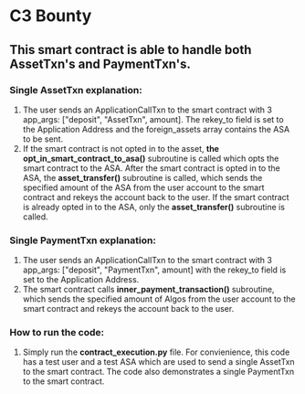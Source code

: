 # C3 Bounty

## This smart contract is able to handle both AssetTxn's and PaymentTxn's. 

### Single AssetTxn explanation: 

  1) The user sends an ApplicationCallTxn to the smart contract with 3 app_args: ["deposit", "AssetTxn", amount].
     The rekey_to field is set to the Application Address and the foreign_assets array contains the ASA to be sent. 
  2) If the smart contract is not opted in to the asset, **the opt_in_smart_contract_to_asa()** subroutine is called
     which opts the smart contract to the ASA. After the smart contract is opted in to the ASA, the **asset_transfer()** 
     subroutine is called, which sends the specified amount of the ASA from the user account to the smart contract and rekeys 
     the account back to the user. If the smart contract is already opted in to the ASA, only the **asset_transfer()** subroutine is called. 
     
### Single PaymentTxn explanation: 

  1) The user sends an ApplicationCallTxn to the smart contract with 3 app_args: ["deposit", "PaymentTxn", amount] with the 
     rekey_to field is set to the Application Address.  
  3) The smart contract calls **inner_payment_transaction()** subroutine, which sends the specified amount of Algos from the user 
     account to the smart contract and rekeys the account back to the user. 

### How to run the code: 

  1) Simply run the **contract_execution.py** file. For convienience, this code has a test user and a test ASA which are used to send 
     a single AssetTxn to the smart contract. The code also demonstrates a single PaymentTxn to the smart contract. 
